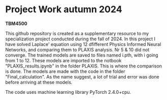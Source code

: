 # Project Work autumn 2024
**TBM4500**

This github repository is created as a supplementary resource to my specialization project conducted during the fall of 2024. In this project I have solved Laplace' equation using 12 dfifferent Physics Informed Neural Networks, and comparing them to PLAXIS analysis. Nr 5 & 10 did not converge. The trained models are saved to files named i.pth, with i going from 1 to 12. These models are imported to the notbook "PLAXIS_results.ipynb" in the folder PLAXIS. This is where the comparison is done. The models are made with the code in the folder "Final_calculation". As the name suggest, a lot of trial and error was done before arriving at these models.

The code uses machine learning library PyTorch 2.4.0+cpu.
